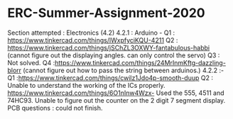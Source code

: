# ERC-Summer-Assignment-2020
Section attempted : Electronics (4.2)
4.2.1 : Arduino - 
Q1 : https://www.tinkercad.com/things/lWxpfyciKQU-4211 
Q2 : https://www.tinkercad.com/things/jSChZL3OXWY-fantabulous-habbi (cannot figure out the displaying angles. can only control the servo) 
Q3 :  Not solved. 
Q4 :https://www.tinkercad.com/things/24MrInmKftg-dazzling-blorr (cannot figure out how to pass the string between arduinos.) 
4.2.2 :- 
Q1 :https://www.tinkercad.com/things/cwilz1Jdo4p-smooth-duup 
Q2 : Unable to understand the working of the ICs properly. 
https://www.tinkercad.com/things/6O1nInw4Wzx- Used the 555, 4511 and 74HC93. Unable to figure out the counter on the 2 digit 7 segment display. 
PCB questions : could not finish. 
